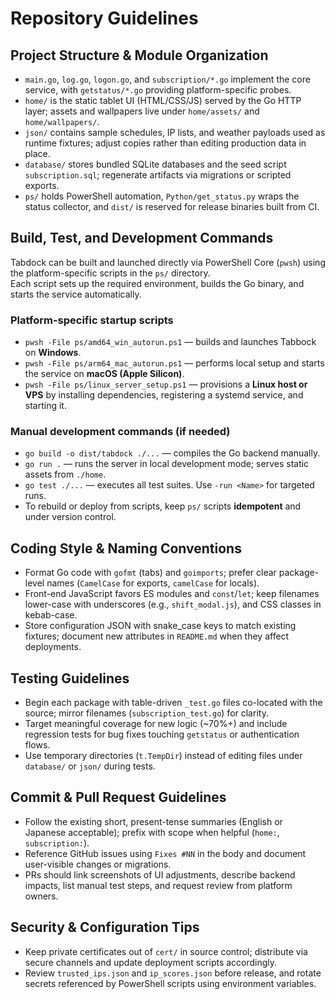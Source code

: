 # Repository Guidelines

## Project Structure & Module Organization
- `main.go`, `log.go`, `logon.go`, and `subscription/*.go` implement the core service, with `getstatus/*.go` providing platform-specific probes.
- `home/` is the static tablet UI (HTML/CSS/JS) served by the Go HTTP layer; assets and wallpapers live under `home/assets/` and `home/wallpapers/`.
- `json/` contains sample schedules, IP lists, and weather payloads used as runtime fixtures; adjust copies rather than editing production data in place.
- `database/` stores bundled SQLite databases and the seed script `subscription.sql`; regenerate artifacts via migrations or scripted exports.
- `ps/` holds PowerShell automation, `Python/get_status.py` wraps the status collector, and `dist/` is reserved for release binaries built from CI.

## Build, Test, and Development Commands

Tabdock can be built and launched directly via PowerShell Core (`pwsh`) using the platform-specific scripts in the `ps/` directory.  
Each script sets up the required environment, builds the Go binary, and starts the service automatically.

### Platform-specific startup scripts
- `pwsh -File ps/amd64_win_autorun.ps1` — builds and launches Tabbock on **Windows**.
- `pwsh -File ps/arm64_mac_autorun.ps1` — performs local setup and starts the service on **macOS (Apple Silicon)**.
- `pwsh -File ps/linux_server_setup.ps1` — provisions a **Linux host or VPS** by installing dependencies, registering a systemd service, and starting it.

### Manual development commands (if needed)
- `go build -o dist/tabdock ./...` — compiles the Go backend manually.
- `go run .` — runs the server in local development mode; serves static assets from `./home`.
- `go test ./...` — executes all test suites. Use `-run <Name>` for targeted runs.
- To rebuild or deploy from scripts, keep `ps/` scripts **idempotent** and under version control.

## Coding Style & Naming Conventions
- Format Go code with `gofmt` (tabs) and `goimports`; prefer clear package-level names (`CamelCase` for exports, `camelCase` for locals).
- Front-end JavaScript favors ES modules and `const`/`let`; keep filenames lower-case with underscores (e.g., `shift_modal.js`), and CSS classes in kebab-case.
- Store configuration JSON with snake_case keys to match existing fixtures; document new attributes in `README.md` when they affect deployments.

## Testing Guidelines
- Begin each package with table-driven `_test.go` files co-located with the source; mirror filenames (`subscription_test.go`) for clarity.
- Target meaningful coverage for new logic (~70%+) and include regression tests for bug fixes touching `getstatus` or authentication flows.
- Use temporary directories (`t.TempDir`) instead of editing files under `database/` or `json/` during tests.

## Commit & Pull Request Guidelines
- Follow the existing short, present-tense summaries (English or Japanese acceptable); prefix with scope when helpful (`home:`, `subscription:`).
- Reference GitHub issues using `Fixes #NN` in the body and document user-visible changes or migrations.
- PRs should link screenshots of UI adjustments, describe backend impacts, list manual test steps, and request review from platform owners.

## Security & Configuration Tips
- Keep private certificates out of `cert/` in source control; distribute via secure channels and update deployment scripts accordingly.
- Review `trusted_ips.json` and `ip_scores.json` before release, and rotate secrets referenced by PowerShell scripts using environment variables.
